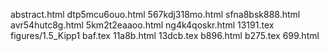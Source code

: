 abstract.html
dtp5mcu6ouo.html
567kdj318mo.html
sfna8bsk888.html
avr54hutc8g.html
5km2t2eaaoo.html
ng4k4qoskr.html
13191.tex
figures/1.5_Kipp1
baf.tex
11a8b.html
13dcb.tex
b896.html
b275.tex
699.html